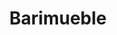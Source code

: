 ---
title: "Barimueble"
url: /lhospitalet-de-llobregat/barimueble-avinguda-carrilet/
shop: muebles
---